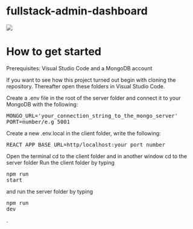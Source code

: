# fullstack-admin-dashboard

<img src="https://i.postimg.cc/g0VH17dN/332226429-554260780145360-9135793470184679369-n-1.png" />

# How to get started

Prerequisites: Visual Studio Code and a MongoDB account

If you want to see how this project turned out begin with cloning the repository.
Thereafter open these folders in Visual Studio Code.

Create a .env file in the root of the server folder and connect it to your MongoDB with the following:
<pre>
MONGO_URL='your_connection_string_to_the_mongo_server'
PORT=number/e.g 5001
</pre>
Create a new .env.local in the client folder, write the following:
<pre>
REACT_APP_BASE_URL=http/localhost:your_port_number
</pre>
Open the terminal cd to the client folder and in another window cd to the server folder
Run the client folder by typing <pre>npm run start</pre> and run the server folder by typing <pre>npm run dev</pre>.
